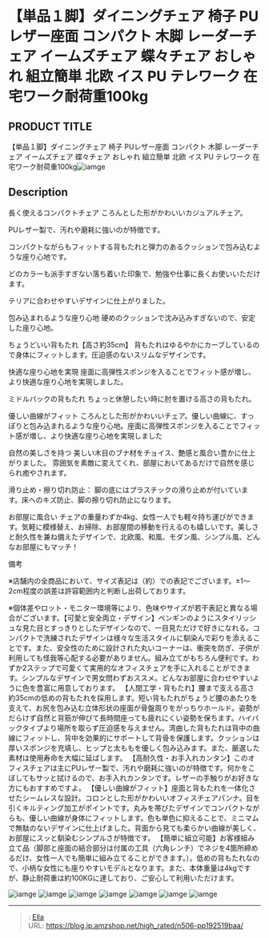 # 【単品１脚】ダイニングチェア 椅子 PUレザー座面 コンパクト 木脚 レーダーチェア イームズチェア 蝶々チェア おしゃれ 組立簡単 北欧 イス PU テレワーク 在宅ワーク耐荷重100kg


## PRODUCT TITLE 

【単品１脚】ダイニングチェア 椅子 PUレザー座面 コンパクト 木脚 レーダーチェア イームズチェア 蝶々チェア おしゃれ 組立簡単 北欧 イス PU テレワーク 在宅ワーク耐荷重100kg![iamge](https://b2bfiles1.gigab2b.cn/image/wkseller/7404/伊姆斯192519/20210715_0ca08d55117948d5ae9dfa79601c4040.jpg)

## Description

長く使えるコンパクトチェア
ころんとした形がかわいいカジュアルチェア。

PUレザー製で、汚れや磨耗に強いのが特徴です。

コンパクトながらもフィットする背もたれと弾力のあるクッションで包み込むような座り心地です。

どのカラーも派手すぎない落ち着いた印象で、勉強や仕事に長くお使いいただけます。

テリアに合わせやすいデザインに仕上がりました。

包み込まれるような座り心地
硬めのクッションで沈み込みすぎないので、安定した座り心地。

ちょうどいい背もたれ【高さ約35cm】
背もたれはゆるやかにカーブしているので身体にフィットします。圧迫感のないスリムなデザインです。

快適な座り心地を実現
座面に高弾性スポンジを入ることでフィット感が増し、より快適な座り心地を実現しました。

ミドルバックの背もたれ
ちょっと休憩したい時に肘を置ける高さの背もたれ。

優しい曲線がフィット
ころんとした形がかわいいチェア。優しい曲線に、すっぽりと包み込まれるような座り心地。座面に高弾性スポンジを入ることでフィット感が増し、より快適な座り心地を実現しました

自然の美しさを持つ
美しい木目のブナ材をチョイス、艶感と風合い豊かに仕上がりました。 雰囲気を素敵に変えてくれ、部屋においてあるだけで自然を感じられ癒やされます。

滑り止め・擦り切れ防止： 脚の底にはプラスチックの滑り止めが付いています。床へのキズ防止、脚の擦り切れ防止になります。

お部屋に風合い
チェアの重量わずか4kg、女性一人でも軽々持ち運びができます。気軽に模様替え、お掃除、お部屋間の移動を行えるのも嬉しいです。美しさと耐久性を兼ね備えたデザインで、北欧風、和風、モダン風、シンプル風、どんなお部屋にもマッチ！



備考

※店舗内の全商品において、サイズ表記は（約）での表記でございます。±1～2cm程度の誤差は許容範囲内と判断し出荷しております。

※個体差やロット・モニター環境等により、色味やサイズが若干表記と異なる場合がございます。【可愛と安全両立・デザイン】ペンギンのようにスタイリッシュな見た目とすっきりとしたデザインなので、一目見ただけで好きになれる。コンパクトで洗練されたデザインは様々な生活スタイルに馴染んで彩りを添えることです。また、安全性のために設計された丸いコーナーは、衝突を防ぎ、子供が利用しても怪我等心配する必要がありません。組み立てがもちろん便利です。わずか2ステップで可愛くて実用的なオフィスチェアを手に入れることができます。シンプルなデザインで男女問わずおススメ。どんなお部屋に合わせやすいように色を豊富に用意しております。
【人間工学・背もたれ】腰まで支える高さ約35cmの低めの背もたれを採用します。短い背もたれがちょうど腰のあたりを支えて、お尻を包み込む立体形状の座面が骨盤周りをがっちりホールド。姿勢がだらけず自然と背筋が伸びて長時間座っても疲れにくい姿勢を保ちます。ハイバックタイプより場所を取らず圧迫感を与えません。湾曲した背もたれは背中の曲線にフィットし、背中を効果的にサポートして背骨を保護します。クッションは厚いスポンジを充填し、ヒップと太ももを優しく包み込みます。また、厳選した素材は使用寿命を大幅に延ばします。
【高耐久性・お手入れカンタン】このオフィスチェアは主にPUレザー製で、汚れや磨耗に強いのが特徴です。何かをこぼしてもサッと拭けるので、お手入れカンタンです。レザーの手触りがお好きな方にもおすすめですよ。
【優しい曲線がフィット】座面と背もたれを一体化させたシームレスな設計。コロンとした形がかわいいオフィスチェアパンナ。目を引くキルティング加工がポイントです。丸みを帯びたデザインでコンパクトながらも、優しい曲線が身体にフィットします。色も単色に抑えることで、ミニマムで無駄のないデザインに仕上げました。背面から見ても柔らかい曲線が美しく、お部屋にスッと馴染むシンプルさが特徴です。
【簡単に組立可能】お客様組み立て品（脚部と座面の結合部分は付属の工具（六角レンチ）でネジを4箇所締めるだけ、女性一人でも簡単に組み立てることができます。）。低めの背もたれなので、小柄な女性にも座りやすいモデルとなります。また、本体重量は4kgですが、静止耐荷重は約100KGに達しており、ご安心して利用いただけます。





![iamge](https://b2bfiles1.gigab2b.cn/image/wkseller/7404/伊姆斯192519/20210715_746617f6256ac0e64c44bd6dfb763647.jpg)
![iamge](https://b2bfiles1.gigab2b.cn/image/wkseller/7404/伊姆斯192519/20210715_a5400a3a6fd50d4e4804f30380c320bd.jpg)
![iamge](https://b2bfiles1.gigab2b.cn/image/wkseller/7404/伊姆斯192519/20210715_fea5772da52bb275b003002a524a32c6.jpg)
![iamge](https://b2bfiles1.gigab2b.cn/image/wkseller/7404/伊姆斯192519/20210715_5b4f154ff400630076b9d2777ecc33b1.jpg)
![iamge](https://b2bfiles1.gigab2b.cn/image/wkseller/7404/伊姆斯192519/20210715_4fdb47a7e42e50cee5e319650b8dcaf2.jpg)
![iamge](nan)
![iamge](nan)


---

> : [Ella](https://blog.jp.amzshop.net/)  
> URL: https://blog.jp.amzshop.net/high_rated/n506-pp192519baa/  

